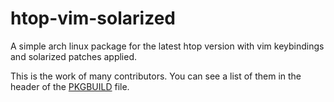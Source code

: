 # htop-vim-solarized

A simple arch linux package for the latest htop version with vim keybindings and
solarized patches applied.

This is the work of many contributors. You can see a list of them in the header
of the [PKGBUILD](PKGBUILD) file.
